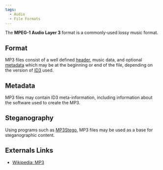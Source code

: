 ```yaml
---
tags:
  - Audio
  - File Formats
---
```

The **MPEG-1 Audio Layer 3** format is a commonly-used lossy music format.

## Format

MP3 files consist of a well defined [header](header.md), music
data, and optional [metadata](metadata.md) which may be at the
beginning or end of the file, depending on the version of
[ID3](id3.md) used.

## Metadata

MP3 files may contain ID3 meta-information, including information about
the software used to create the MP3.

## Steganography

Using programs such as [MP3Stego](mp3stego.md), MP3 files may be
used as a base for steganographic content.

## Externals Links

* [Wikipedia: MP3](https://en.wikipedia.org/wiki/Mp3)
